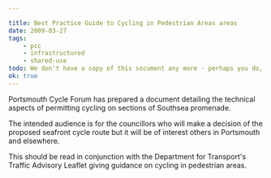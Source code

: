 ```yaml
---

title: Best Practice Guide to Cycling in Pedestrian Areas areas
date: 2009-03-27
tags:
    - pcc
    - infrastructured
    - shared-use
todo: We don't have a copy of this socument any more - perhaps you do, if so, let us know and we'll add it to the archive!
ok: true
---
```


Portsmouth Cycle Forum has prepared a document detailing the technical aspects of permitting cycling on sections of Southsea promenade.

The intended audience is for the councillors who will make a decision of the proposed seafront cycle route but it will be of interest others in Portsmouth and elsewhere.

This should be read in conjunction with the Department for Transport's Traffic Advisory Leaflet giving guidance on cycling in pedestrian areas.
